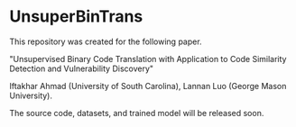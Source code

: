 # UnsuperBinTrans

This repository was created for the following paper.

"Unsupervised Binary Code Translation with Application to Code Similarity Detection and Vulnerability Discovery"

Iftakhar Ahmad (University of South Carolina), Lannan Luo (George Mason University).

The source code, datasets, and trained model will be released soon.
